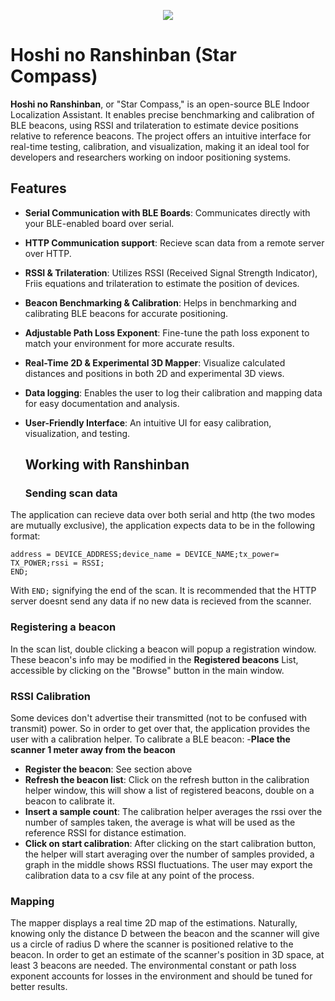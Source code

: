 
<p align="center">
  <img src="https://github.com/user-attachments/assets/93c66ebf-15c6-436d-baed-4c632f3f9556" />
</p>

# Hoshi no Ranshinban (Star Compass)

**Hoshi no Ranshinban**, or "Star Compass," is an open-source BLE Indoor Localization Assistant. It enables precise benchmarking and calibration of BLE beacons, using RSSI and trilateration to estimate device positions relative to reference beacons. The project offers an intuitive interface for real-time testing, calibration, and visualization, making it an ideal tool for developers and researchers working on indoor positioning systems.

## Features

- **Serial Communication with BLE Boards**: Communicates directly with your BLE-enabled board over serial.
- **HTTP Communication support**: Recieve scan data from a remote server over HTTP.
- **RSSI & Trilateration**: Utilizes RSSI (Received Signal Strength Indicator), Friis equations and trilateration to estimate the position of devices.
- **Beacon Benchmarking & Calibration**: Helps in benchmarking and calibrating BLE beacons for accurate positioning.
- **Adjustable Path Loss Exponent**: Fine-tune the path loss exponent to match your environment for more accurate results.
- **Real-Time 2D & Experimental 3D Mapper**: Visualize calculated distances and positions in both 2D and experimental 3D views.
- **Data logging**: Enables the user to log their calibration and mapping data for easy documentation and analysis.
- **User-Friendly Interface**: An intuitive UI for easy calibration, visualization, and testing.

  ## Working with Ranshinban

  ### Sending scan data

The application can recieve data over both serial and http (the two modes are mutually exclusive), the application expects data to be in the following format:
```
address = DEVICE_ADDRESS;device_name = DEVICE_NAME;tx_power= TX_POWER;rssi = RSSI;
END;
```
With ```END;``` signifying the end of the scan. It is recommended that the HTTP server doesnt send any data if no new data is recieved from the scanner.

### Registering a beacon
  In the scan list, double clicking a beacon will popup a registration window. These beacon's info may be modified in the **Registered beacons** List, accessible by clicking on the "Browse" button in the main window.
### RSSI Calibration

Some devices don't advertise their transmitted (not to be confused with transmit) power. So in order to get over that, the application provides the user with a calibration helper.
To calibrate a BLE beacon:
-**Place the scanner 1 meter away from the beacon**
- **Register the beacon**: See section above
- **Refresh the beacon list**: Click on the refresh button in the calibration helper window, this will show a list of registered beacons, double on a beacon to calibrate it.
- **Insert a sample count**: The calibration helper averages the rssi over the number of samples taken, the average is what will be used as the reference RSSI for distance estimation.
- **Click on start calibration**: After clicking on the start calibration button, the helper will start averaging over the number of samples provided, a graph in the middle shows RSSI fluctuations. The user may export the calibration data to a csv file at any point of the process.

### Mapping

The mapper displays a real time 2D map of the estimations. Naturally, knowing only the distance D between the beacon and the scanner will give us a circle of radius D where the scanner is positioned relative to the beacon. In order to get an estimate of the scanner's position in 3D space, at least 3 beacons are needed. The environmental constant or path loss exponent accounts for losses in the environment and should be tuned for better results.
